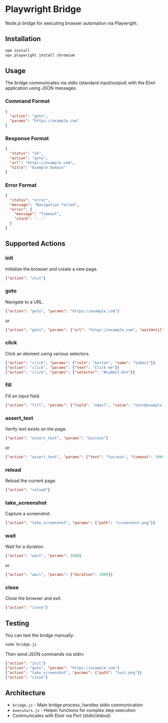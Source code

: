 # Playwright Bridge

Node.js bridge for executing browser automation via Playwright.

## Installation

```bash
npm install
npx playwright install chromium
```

## Usage

The bridge communicates via stdio (standard input/output) with the Elixir application using JSON messages.

### Command Format

```json
{
  "action": "goto",
  "params": "https://example.com"
}
```

### Response Format

```json
{
  "status": "ok",
  "action": "goto",
  "url": "https://example.com",
  "title": "Example Domain"
}
```

### Error Format

```json
{
  "status": "error",
  "message": "Navigation failed",
  "error": {
    "message": "Timeout",
    "stack": "..."
  }
}
```

## Supported Actions

### init
Initialize the browser and create a new page.

```json
{"action": "init"}
```

### goto
Navigate to a URL.

```json
{"action": "goto", "params": "https://example.com"}
```

or

```json
{"action": "goto", "params": {"url": "https://example.com", "waitUntil": "load"}}
```

### click
Click an element using various selectors.

```json
{"action": "click", "params": {"role": "button", "name": "Submit"}}
{"action": "click", "params": {"text": "Click me"}}
{"action": "click", "params": {"selector": "#submit-btn"}}
```

### fill
Fill an input field.

```json
{"action": "fill", "params": {"field": "email", "value": "test@example.com"}}
```

### assert_text
Verify text exists on the page.

```json
{"action": "assert_text", "params": "Success"}
```

or

```json
{"action": "assert_text", "params": {"text": "Success", "timeout": 5000}}
```

### reload
Reload the current page.

```json
{"action": "reload"}
```

### take_screenshot
Capture a screenshot.

```json
{"action": "take_screenshot", "params": {"path": "screenshot.png"}}
```

### wait
Wait for a duration.

```json
{"action": "wait", "params": 1000}
```

or

```json
{"action": "wait", "params": {"duration": 1000}}
```

### close
Close the browser and exit.

```json
{"action": "close"}
```

## Testing

You can test the bridge manually:

```bash
node bridge.js
```

Then send JSON commands via stdin:

```json
{"action": "init"}
{"action": "goto", "params": "https://example.com"}
{"action": "take_screenshot", "params": {"path": "test.png"}}
{"action": "close"}
```

## Architecture

- `bridge.js` - Main bridge process, handles stdio communication
- `executors.js` - Helper functions for complex step execution
- Communicates with Elixir via Port (stdin/stdout)
